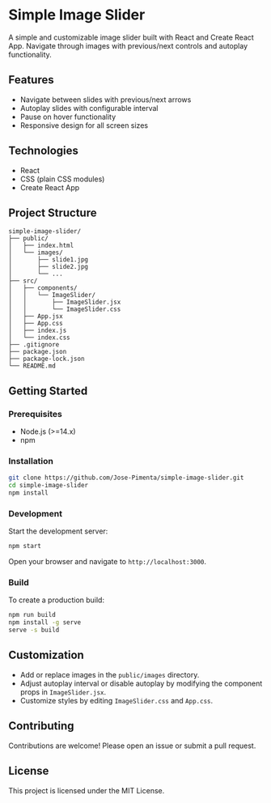 # Simple Image Slider

A simple and customizable image slider built with React and Create React App. Navigate through images with previous/next controls and autoplay functionality.

## Features

- Navigate between slides with previous/next arrows
- Autoplay slides with configurable interval
- Pause on hover functionality
- Responsive design for all screen sizes

## Technologies

- React
- CSS (plain CSS modules)
- Create React App

## Project Structure

```
simple-image-slider/
├── public/
│   ├── index.html
│   └── images/
│       ├── slide1.jpg
│       ├── slide2.jpg
│       └── ...
├── src/
│   ├── components/
│   │   └── ImageSlider/
│   │       ├── ImageSlider.jsx
│   │       └── ImageSlider.css
│   ├── App.jsx
│   ├── App.css
│   ├── index.js
│   └── index.css
├── .gitignore
├── package.json
├── package-lock.json
└── README.md
```

## Getting Started

### Prerequisites

- Node.js (>=14.x)
- npm

### Installation

```bash
git clone https://github.com/Jose-Pimenta/simple-image-slider.git
cd simple-image-slider
npm install
```

### Development

Start the development server:

```bash
npm start
```

Open your browser and navigate to `http://localhost:3000`.

### Build

To create a production build:

```bash
npm run build
npm install -g serve
serve -s build
```

## Customization

- Add or replace images in the `public/images` directory.
- Adjust autoplay interval or disable autoplay by modifying the component props in `ImageSlider.jsx`.
- Customize styles by editing `ImageSlider.css` and `App.css`.

## Contributing

Contributions are welcome! Please open an issue or submit a pull request.

## License

This project is licensed under the MIT License.

